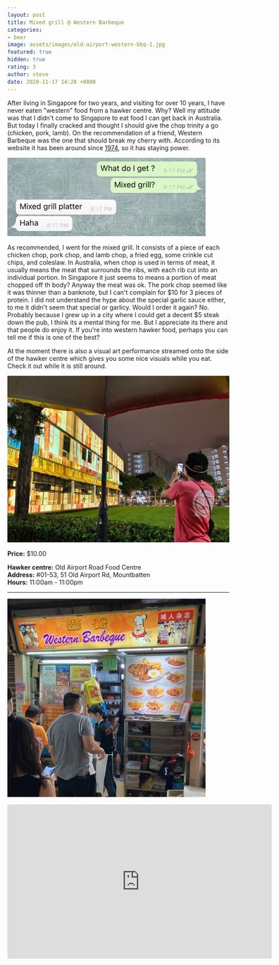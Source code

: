 ```yaml
---
layout: post
title: Mixed grill @ Western Barbeque
categories:
- beer
image: assets/images/old-airport-western-bbq-1.jpg
featured: true
hidden: true
rating: 3
author: steve
date: 2020-11-17 14:28 +0800
---
```

After living in Singapore for two years, and visiting for over 10 years, I have never eaten "western" food from a hawker centre. Why? Well my attitude was that I didn't come to Singapore to eat food I can get back in Australia. But today I finally cracked and thought I should give the chop trinity a go (chicken, pork, lamb). On the recommendation of a friend, Western Barbeque was the one that should break my cherry with. According to its website it has been around since [1974](https://www.facebook.com/westernbarbeque), so it has staying power.

![Western bbq whatsapp](/assets/images/old-airport-western-bbq-3.jpg "Western bbq whatsapp")

As recommended, I went for the mixed grill. It consists of a piece of each chicken chop, pork chop, and lamb chop, a fried egg, some crinkle cut chips, and coleslaw. In Australia, when chop is used in terms of meat, it usually means the meat that surrounds the ribs, with each rib cut into an individual portion. In Singapore it just seems to means a portion of meat chopped off th body? Anyway the meat was ok. The pork chop seemed like it was thinner than a banknote, but I can't complain for $10 for 3 pieces of protein. I did not understand the hype about the special garlic sauce either, to me it didn't seem that special or garlicy. Would I order it again? No. Probably because I grew up in a city where I could get a decent $5 steak down the pub, I think its a mental thing for me. But I appreciate its there and that people do enjoy it. If you're into western hawker food, perhaps you can tell me if this is one of the best?

At the moment there is also a visual art performance streamed onto the side of the hawker centre which gives you some nice visuals while you eat. Check it out while it is still around.

![Old airport rd art show](/assets/images/old-airport-western-bbq-4.jpg "Old airport rd art show")



**Price:** $10.00  

**Hawker centre:** Old Airport Road Food Centre  
**Address:** #01-53, 51 Old Airport Rd, Mountbatten  
**Hours:** 11:00am - 11:00pm  

***  

![Western bbq stall](/assets/images/old-airport-western-bbq-2.jpg "Western bbq stall")

<iframe src="https://www.google.com/maps/embed?pb=!1m18!1m12!1m3!1d3988.7782598460744!2d103.88362351421253!3d1.308277299045803!2m3!1f0!2f0!3f0!3m2!1i1024!2i768!4f13.1!3m3!1m2!1s0x31da18475cef345b%3A0x29284a73f1c12cbd!2sOld%20Airport%20Road%20Food%20Centre!5e0!3m2!1sen!2ssg!4v1571657019062!5m2!1sen!2ssg" width="600" height="350" frameborder="0" style="border:0;" allowfullscreen=""></iframe>